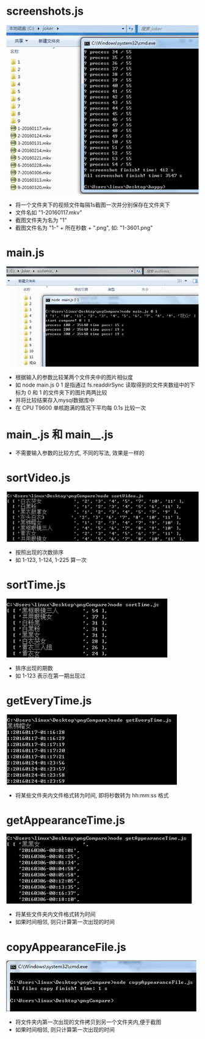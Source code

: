 ﻿# screenshots.js


![image](https://github.com/llwslc/VideoCompare/blob/master/Screenshots/screenshotjs.png)


* 将一个文件夹下的视频文件每隔1s截图一次并分别保存在文件夹下
* 文件名如 "1-20160117.mkv"
* 截图文件夹为名为 "1"
* 截图文件名为 "1-" + 所在秒数 + ".png", 如: "1-3601.png"



# main.js


![image](https://github.com/llwslc/VideoCompare/blob/master/Screenshots/main.png)


* 根据输入的参数比较某两个文件夹中的图片相似度
* 如 node main.js 0 1 是指通过 fs.readdirSync 读取得到的文件夹数组中的下标为 0 和 1 的文件夹下的图片两两比较
* 并将比较结果存入mysql数据库中
* 在 CPU T9600 单核跑满的情况下平均每 0.1s 比较一次


# main_.js 和 main__.js

* 不需要输入参数的比较方式, 不同的写法, 效果是一样的



# sortVideo.js


![image](https://github.com/llwslc/VideoCompare/blob/master/Screenshots/sortVideo.png)


* 按照出现的次数排序
* 如 1-123, 1-124, 1-225 算一次



# sortTime.js


![image](https://github.com/llwslc/VideoCompare/blob/master/Screenshots/sortTime.png)


* 排序出现的期数
* 如 1-123 表示在第一期出现过



# getEveryTime.js


![image](https://github.com/llwslc/VideoCompare/blob/master/Screenshots/getEveryTime.png)


* 将某些文件夹内文件格式转为时间, 即将秒数转为 hh:mm:ss 格式



# getAppearanceTime.js


![image](https://github.com/llwslc/VideoCompare/blob/master/Screenshots/getAppearanceTime.png)


* 将某些文件夹内文件格式转为时间
* 如果时间相邻, 则只计算第一次出现的时间



# copyAppearanceFile.js


![image](https://github.com/llwslc/VideoCompare/blob/master/Screenshots/copyAppearanceFile.png)


* 将文件夹内第一次出现的文件拷贝到另一个文件夹内,便于截图
* 如果时间相邻, 则只计算第一次出现的时间

